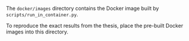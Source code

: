 The `docker/images` directory contains the Docker image built by
`scripts/run_in_container.py`.

To reproduce the exact results from the thesis, place the pre-built Docker
images into this directory.
